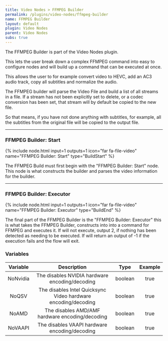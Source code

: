 ```yaml
---
title: Video Nodes > FFMPEG Builder
permalink: /plugins/video-nodes/ffmpeg-builder
name: FFMPEG Builder
layout: default
plugin: Video Nodes
parent: Video Nodes
subs: true
---
```



The FFMPEG Builder is part of the Video Nodes plugin.

This lets the user break down a complex FFMPEG command into easy to configure nodes and will build up a command that can be executed at once.

This allows the user to for example convert video to HEVC, add an AC3 audio track, copy all subtitles and normalize the audio.

The FFMPEG builder will parse the Video File and build a list of all streams in a file.  If a stream has not been explicitly set to delete, or a codec conversion has been set, that stream will by default be copied to the new file.

So that means, if you have not done anything with subtitles, for example, all the subtitles from the original file will be copied to the output file.

***

### FFMPEG Builder: Start
{% include node.html input=1 outputs=1 icon="far fa-file-video" name="FFMPEG Builder: Start" type="BuildStart" %}

The FFMPEG Build must first begin with the "FFMPEG Builder: Start" node.   This node is what constructs the builder and parses the video information for the builder.

***

### FFMPEG Builder: Executor
{% include node.html input=1 outputs=1 icon="far fa-file-video" name="FFMPEG Builder: Executor" type="BuildEnd" %}

The final part of the FFMPEG Builder is the "FFMPEG Builder: Executor" this is what takes the FFMPEG Builder, constructs into into a command for FFMPEG and executes it.
If will not execute, output 2, if nothing has been detected as needing to be executed.   If will return an output of -1 if the execution fails and the flow will exit.


### Variables

| Variable | Description | Type | Example |
| :---: | :---: | :---: | :---: |
| NoNvidia | The disables NVIDIA hardware encoding/decoding | boolean | true |
| NoQSV | The disables Intel Quicksync Video hardware encoding/decoding | boolean | true |
| NoAMD | The disables AMD/AMF hardware encoding/decoding | boolean | true |
| NoVAAPI | The disables VAAPI hardware encoding/decoding | boolean | true |

